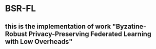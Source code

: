 # BSR-FL
## this is the implementation of work "Byzatine-Robust Privacy-Preserving Federated Learning with Low Overheads"
